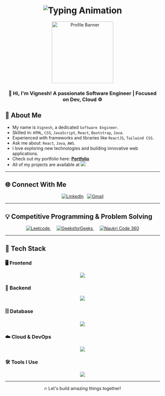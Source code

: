 <h1 align="center">
  <img src="https://readme-typing-svg.herokuapp.com?font=Fira+Code&size=25&pause=1000&center=true&vCenter=true&width=500&lines=Hi+I'm+Vignesh!;Full-Stack+Developer;Building+Cool+Things+🚀" alt="Typing Animation" />
</h1>

<p align="center">
  <img src="" height="200" alt="Profile Banner"/>
</p>

<h3 align="center">
  <strong>🚀 Hi, I'm Vignesh! A passionate Software Engineer | Focused on Dev, Cloud ⚙️</strong>
</h3>

## 🧠 About Me

<!-- - All about me is at **[Portfolio](https://tonmoysu.netlify.app/)** -->

- My name is `Vignesh`, a dedicated `Software Engineer`.
- Skilled in: `HTML`, `CSS`, `JavaScript`, `React`, `Bootstrap`, `Java`.
- Experienced with frameworks and libraries like `ReactJS`, `Tailwind CSS`.
- Ask me about: `React`, `Java`, `AWS`.
- I love exploring new technologies and building innovative web applications.
- Check out my portfolio here: **[Portfolio]()** <!-- Add your portfolio link -->
- All of my projects are available at <a href="" target="_blank"><img src="https://img.shields.io/badge/Github-008080"></a>

---
## 🌐 Connect With Me

<p align="center">
  <a href="" target="_blank"><img src="https://skillicons.dev/icons?i=linkedin" alt="LinkedIn" /></a>
  &nbsp;
  <a href="mailto:vickeevicky199@gmail.com"><img src="https://skillicons.dev/icons?i=gmail" alt="Gmail" /></a>
</p>

---
## 💡 Competitive Programming & Problem Solving

<p align="center">
    <a href="https://leetcode.com/vigneshdevops/">
      <img alt = "Leetcode" src="https://img.shields.io/badge/LeetCode%20-%23FFA116.svg?style=plastic&logo=leetcode&logoColor=black" />
    </a>
  &emsp;
    <a href="https://www.geeksforgeeks.org/user/vickeevibq1a/">
      <img alt="GeeksforGeeks" src="https://img.shields.io/badge/GeeksforGeeks-%2300C853.svg?style=plastic&logo=geeksforgeeks&logoColor=white" />
    </a>
  &emsp;
    <a href="https://www.naukri.com/code360/profile/f2550ec8-0bc8-4bec-a7ba-a2aed1b3da9c">
      <img alt="Naukri Code 360" src="https://img.shields.io/badge/Naukri%20Code360-2C2E83?style=plastic&logoColor=white&labelColor=2C2E83" />
    </a>
</p>

---
## 🧰 Tech Stack

### 🖥️ Frontend
  <p align="center"> 
    <img src="https://skillicons.dev/icons?i=html,css,js,react,tailwind,bootstrap,materialui" /> 
  </p>

### 🧠 Backend
  <p align="center">
    <img src="https://skillicons.dev/icons?i=nodejs,java" /> 
  </p>

### 🗄️ Database
  <p align="center">
    <img src="https://skillicons.dev/icons?i=mysql" /> 
  </p>

### ☁️ Cloud & DevOps
  <p align="center">
    <img src="https://skillicons.dev/icons?i=aws,azure,ansible,docker,kubernetes,jenkins,linux,terraform" />
  </p>

### 🛠️ Tools I Use
<p align="center">
  <img src="https://skillicons.dev/icons?i=git,github,vscode,postman,figma,npm" />
</p>

---
<p align="center">
  🔥 Let's build amazing things together!
</p>
